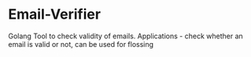 # Email-Verifier
Golang Tool to check validity of emails.
Applications - check whether an email is valid or not, can be used for flossing
